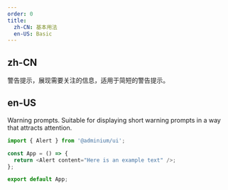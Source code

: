 ```yaml
---
order: 0
title:
  zh-CN: 基本用法
  en-US: Basic
---
```


## zh-CN

警告提示，展现需要关注的信息，适用于简短的警告提示。

## en-US

Warning prompts. Suitable for displaying short warning prompts in a way that attracts attention.

```js
import { Alert } from '@adminium/ui';

const App = () => {
  return <Alert content="Here is an example text" />;
};

export default App;
```
